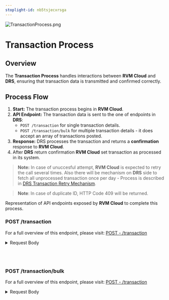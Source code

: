 ```yaml
---
stoplight-id: nb5tsjecxrsga
---
```


![TransactionProcess.png](../../assets/images/TransactionProcess.png)

# Transaction Process

## Overview

The **Transaction Process** handles interactions between **RVM Cloud** and **DRS**, ensuring that transaction data is transmitted and confirmed correctly.

## Process Flow

1. **Start:** The transaction process begins in **RVM Cloud**.
2. **API Endpoint:** The transaction data is sent to the one of endpoints in **DRS**:
   - `POST /transaction` for single transaction details.
   - `POST /transaction/bulk` for multiple transaction details - it does accept an array of transactions posted.
3. **Response:** DRS processes the transaction and returns a **confirmation** response to **RVM Cloud**.
4. After **DRS** return confirmation **RVM Cloud** set transaction as processed in its system.

> **Note:** In case of unuccesful attempt, **RVM Cloud** is expected to retry the call several times. Also there will be mechanism on **DRS** side to fetch all unprocessed transaction once per day - Process is described in [DRS Transaction Retry Mechanism](Retry-Transaction-Fetch.md).

> **Note**: In case of duplicate ID, HTTP Code 409 will be returned.

<!--
type: tab
title: RVM
-->

Representation of API endpoints exposed by **RVM Cloud** to complete this process.

### POST /transaction

For a full overview of this endpoint, please visit: [POST - /transaction](../../rvm-openapi.yaml/paths/\~1transaction/post)

<details>
<summary>Request Body</summary>

```yaml jsonSchema
  $ref: '../../models/Transaction.yaml'
```

</details>

<br> <br>

### POST /transaction/bulk

For a full overview of this endpoint, please visit: [POST - /transaction](../../rvm-openapi.yaml/paths/\~1transaction/post)

<details>
<summary>Request Body</summary>

```yaml jsonSchema
  $ref: '../../drs-openapi.yaml#/components/schemas/BulkTransaction'
```

<!-- type: tab-end -->
